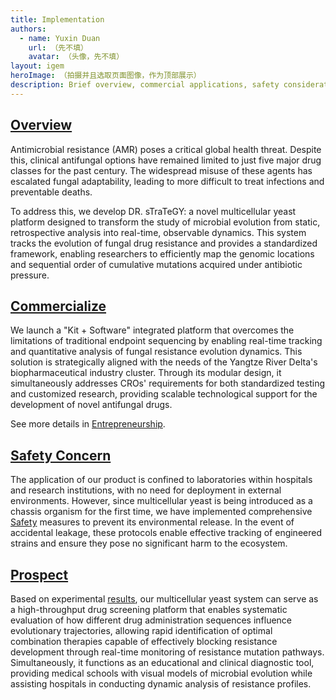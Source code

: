 ```yaml
---
title: Implementation
authors:
  - name: Yuxin Duan
    url: （先不填）
    avatar: （头像，先不填）
layout: igem 
heroImage: （拍摄并且选取页面图像，作为顶部展示）
description: Brief overview, commercial applications, safety considerations and future prospects of DR. sTraTeGY.
---
```




## [Overview](https://2025.igem.wiki/fudan/implementation/#overview)

Antimicrobial resistance (AMR) poses a critical global health threat. Despite this, clinical antifungal options have remained limited to just five major drug classes for the past century. The widespread misuse of these agents has escalated fungal adaptability, leading to more difficult to treat infections and preventable deaths. 

To address this, we develop DR. sTraTeGY: a novel multicellular yeast platform designed to transform the study of microbial evolution from static, retrospective analysis into real-time, observable dynamics. This system tracks the evolution of fungal drug resistance and provides a standardized framework, enabling researchers to efficiently map the genomic locations and sequential order of cumulative mutations acquired under antibiotic pressure.

## [Commercialize](https://2025.igem.wiki/fudan/implementation/#commercialize)

We launch a "Kit + Software" integrated platform that overcomes the limitations of traditional endpoint sequencing by enabling real-time tracking and quantitative analysis of fungal resistance evolution dynamics. This solution is strategically aligned with the needs of the Yangtze River Delta's biopharmaceutical industry cluster. Through its modular design, it simultaneously addresses CROs' requirements for both standardized testing and customized research, providing scalable technological support for the development of novel antifungal drugs.

See more details in [Entrepreneurship](https://2025.igem.wiki/fudan/entrepreneurship/).

## [Safety Concern](https://2025.igem.wiki/fudan/implementation/#safety-concern)

The application of our product is confined to laboratories within hospitals and research institutions, with no need for deployment in external environments. However, since multicellular yeast is being introduced as a chassis organism for the first time, we have implemented comprehensive [Safety](https://2025.igem.wiki/fudan/safety) measures to prevent its environmental release. In the event of accidental leakage, these protocols enable effective tracking of engineered strains and ensure they pose no significant harm to the ecosystem.

## [Prospect](https://2025.igem.wiki/fudan/implementation/#prospect)

Based on experimental [results](https://2025.igem.wiki/results/#further-development), our multicellular yeast system can serve as a high-throughput drug screening platform that enables systematic evaluation of how different drug administration sequences influence evolutionary trajectories, allowing rapid identification of optimal combination therapies capable of effectively blocking resistance development through real-time monitoring of resistance mutation pathways. Simultaneously, it functions as an educational and clinical diagnostic tool, providing medical schools with visual models of microbial evolution while assisting hospitals in conducting dynamic analysis of resistance profiles.
